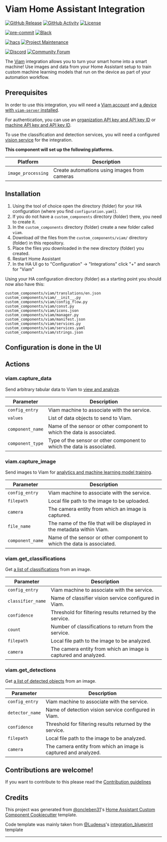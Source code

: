 # Viam Home Assistant Integration

[![GitHub Release][releases-shield]][releases]
[![GitHub Activity][commits-shield]][commits]
[![License][license-shield]](LICENSE)

[![pre-commit][pre-commit-shield]][pre-commit]
[![Black][black-shield]][black]

[![hacs][hacsbadge]][hacs]
[![Project Maintenance][maintenance-shield]][user_profile]

[![Discord][discord-shield]][discord]
[![Community Forum][forum-shield]][forum]

The [Viam](https://www.viam.com) integration allows you to turn your smart home into a smart machine! Use images and data from your Home Assistant setup to train custom machine learning models that run on the device as part of your automation workflow.

## Prerequisites

In order to use this integration, you will need a [Viam account](https://www.viam.com/) and [a device with `viam-server` installed](https://docs.viam.com/installation/).

For authentication, you can use an [organization API key and API key ID](https://docs.viam.com/manage/cli/#create-an-organization-api-key) or [machine API key and API key ID](https://docs.viam.com/sdks/#authentication).

To use the classification and detection services, you will need a configured [vision service](https://docs.viam.com/services/vision/) for the integration.

**This component will set up the following platforms.**

| Platform           | Description                                  |
| ------------------ | -------------------------------------------- |
| `image_processing` | Create automations using images from cameras |

## Installation

1. Using the tool of choice open the directory (folder) for your HA configuration (where you find `configuration.yaml`).
2. If you do not have a `custom_components` directory (folder) there, you need to create it.
3. In the `custom_components` directory (folder) create a new folder called `viam`.
4. Download _all_ the files from the `custom_components/viam/` directory (folder) in this repository.
5. Place the files you downloaded in the new directory (folder) you created.
6. Restart Home Assistant
7. In the HA UI go to "Configuration" -> "Integrations" click "+" and search for "Viam"

Using your HA configuration directory (folder) as a starting point you should now also have this:

```text
custom_components/viam/translations/en.json
custom_components/viam/__init__.py
custom_components/viam/config_flow.py
custom_components/viam/const.py
custom_components/viam/icons.json
custom_components/viam/manager.py
custom_components/viam/manifest.json
custom_components/viam/services.py
custom_components/viam/services.yaml
custom_components/viam/strings.json
```

## Configuration is done in the UI

## Actions

### viam.capture_data

Send arbitrary tabular data to Viam to [view and analyze](https://docs.viam.com/manage/data/view/).

| Parameter        | Description                                                            |
| ---------------- | ---------------------------------------------------------------------- |
| `config_entry`   | Viam machine to associate with the service.                            |
| `values`         | List of data objects to send to Viam.                                  |
| `component_name` | Name of the sensor or other component to which the data is associated. |
| `component_type` | Type of the sensor or other component to which the data is associated. |

### viam.capture_image

Send images to Viam for [analytics and machine learning model training](https://docs.viam.com/manage/ml/train-model/).

| Parameter        | Description                                                              |
| ---------------- | ------------------------------------------------------------------------ |
| `config_entry`   | Viam machine to associate with the service.                              |
| `filepath`       | Local file path to the image to be uploaded.                             |
| `camera`         | The camera entity from which an image is captured.                       |
| `file_name`      | The name of the file that will be displayed in the metadata within Viam. |
| `component_name` | Name of the sensor or other component to which the data is associated.   |

### viam.get_classifications

Get [a list of classifications](https://docs.viam.com/services/vision/classification/) from an image.

| Parameter         | Description                                                     |
| ----------------- | --------------------------------------------------------------- |
| `config_entry`    | Viam machine to associate with the service.                     |
| `classifier_name` | Name of classifier vision service configured in Viam.           |
| `confidence`      | Threshold for filtering results returned by the service.        |
| `count`           | Number of classifications to return from the service.           |
| `filepath`        | Local file path to the image to be analyzed.                    |
| `camera`          | The camera entity from which an image is captured and analyzed. |

### viam.get_detections

Get [a list of detected objects](https://docs.viam.com/services/vision/detection/) from an image.

| Parameter       | Description                                                     |
| --------------- | --------------------------------------------------------------- |
| `config_entry`  | Viam machine to associate with the service.                     |
| `detector_name` | Name of detection vision service configured in Viam.            |
| `confidence`    | Threshold for filtering results returned by the service.        |
| `filepath`      | Local file path to the image to be analyzed.                    |
| `camera`        | The camera entity from which an image is captured and analyzed. |

<!---->

## Contributions are welcome!

If you want to contribute to this please read the [Contribution guidelines](CONTRIBUTING.md)

## Credits

This project was generated from [@oncleben31](https://github.com/oncleben31)'s [Home Assistant Custom Component Cookiecutter](https://github.com/oncleben31/cookiecutter-homeassistant-custom-component) template.

Code template was mainly taken from [@Ludeeus](https://github.com/ludeeus)'s [integration_blueprint][integration_blueprint] template

---

[integration_blueprint]: https://github.com/custom-components/integration_blueprint
[black]: https://github.com/psf/black
[black-shield]: https://img.shields.io/badge/code%20style-black-000000.svg?style=for-the-badge
[commits-shield]: https://img.shields.io/github/commit-activity/y/hipsterbrown/viam-home-assistant-integration.svg?style=for-the-badge
[commits]: https://github.com/hipsterbrown/viam-home-assistant-integration/commits/main
[hacs]: https://hacs.xyz
[hacsbadge]: https://img.shields.io/badge/HACS-Custom-orange.svg?style=for-the-badge
[discord]: https://discord.gg/Qa5fW2R
[discord-shield]: https://img.shields.io/discord/330944238910963714.svg?style=for-the-badge
[forum-shield]: https://img.shields.io/badge/community-forum-brightgreen.svg?style=for-the-badge
[forum]: https://community.home-assistant.io/
[license-shield]: https://img.shields.io/github/license/hipsterbrown/viam-home-assistant-integration.svg?style=for-the-badge
[maintenance-shield]: https://img.shields.io/badge/maintainer-%40hipsterbrown-blue.svg?style=for-the-badge
[pre-commit]: https://github.com/pre-commit/pre-commit
[pre-commit-shield]: https://img.shields.io/badge/pre--commit-enabled-brightgreen?style=for-the-badge
[releases-shield]: https://img.shields.io/github/release/hipsterbrown/viam-home-assistant-integration.svg?style=for-the-badge
[releases]: https://github.com/hipsterbrown/viam-home-assistant-integration/releases
[user_profile]: https://github.com/hipsterbrown
